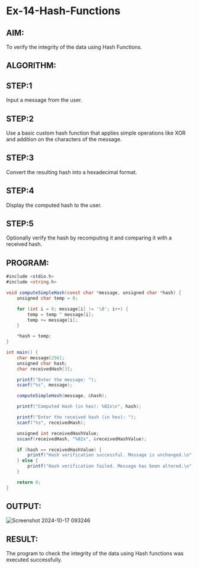# Ex-14-Hash-Functions

## AIM:
To verify the integrity of the data using Hash Functions.

## ALGORITHM:
## STEP:1 
Input a message from the user.

## STEP:2
Use a basic custom hash function that applies simple operations like XOR and addition on the characters of the message.

## STEP:3
Convert the resulting hash into a hexadecimal format.

## STEP:4
Display the computed hash to the user.

## STEP:5
Optionally verify the hash by recomputing it and comparing it with a received hash.

## PROGRAM:
```C#
#include <stdio.h>
#include <string.h>

void computeSimpleHash(const char *message, unsigned char *hash) {
    unsigned char temp = 0;

    for (int i = 0; message[i] != '\0'; i++) {
        temp = temp ^ message[i];  
        temp += message[i];        
    }

    *hash = temp;
}

int main() {
    char message[256];      
    unsigned char hash;     
    char receivedHash[3];   

    printf("Enter the message: ");
    scanf("%s", message);

    computeSimpleHash(message, &hash);

    printf("Computed Hash (in hex): %02x\n", hash);

    printf("Enter the received hash (in hex): ");
    scanf("%s", receivedHash);

    unsigned int receivedHashValue;
    sscanf(receivedHash, "%02x", &receivedHashValue);

    if (hash == receivedHashValue) {
        printf("Hash verification successful. Message is unchanged.\n");
    } else {
        printf("Hash verification failed. Message has been altered.\n");
    }

    return 0;
}
```

## OUTPUT:

![Screenshot 2024-10-17 093246](https://github.com/user-attachments/assets/4f38fd3d-93e1-4b74-94de-a254a0279a6b)


## RESULT:

The program to check the integrity of the data using Hash functions was executed successfully.

